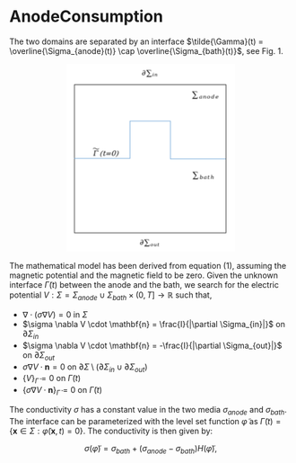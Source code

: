 # AnodeConsumption

The two domains are separated by an interface $\tilde{\Gamma}(t) = \overline{\Sigma_{anode}(t)} \cap \overline{\Sigma_{bath}(t)}$, see Fig. 1.

<p align="center">
  <img src="Figures/geometry_anode.png" alt="Geometry of the simplified problem." width="300"/>
</p>

The mathematical model has been derived from equation (1), assuming the magnetic potential and the magnetic field to be zero. Given the unknown interface $\tilde{\Gamma}(t)$ between the anode and the bath, we search for the electric potential $V: \Sigma=\Sigma_{anode} \cup \Sigma_{bath} \times (0, T] \to \mathbb{R}$ such that,
- $\nabla \cdot (\sigma \nabla V) = 0$ in $\Sigma$
- $\sigma \nabla V \cdot \mathbf{n} = \frac{I}{|\partial \Sigma_{in}|}$ on $\partial \Sigma_{in}$
- $\sigma \nabla V \cdot \mathbf{n} = -\frac{I}{|\partial \Sigma_{out}|}$ on $\partial \Sigma_{out}$
- $\sigma \nabla V \cdot \mathbf{n} = 0$ on $\partial \Sigma \setminus (\partial \Sigma_{in} \cup \partial \Sigma_{out})$
- $\{V\}_{\tilde{\Gamma}} = 0$ on $\tilde{\Gamma}(t)$
- $\{\sigma \nabla V \cdot \mathbf{n}\}_{\tilde{\Gamma}} = 0$ on $\tilde{\Gamma}(t)$

The conductivity $\sigma$ has a constant value in the two media $\sigma_{anode}$ and $\sigma_{bath}$. The interface can be parameterized with the level set function $\tilde{\varphi}$ as $\tilde{\Gamma}(t) = \{\mathbf{x} \in \Sigma : \tilde{\varphi}(\mathbf{x}, t) = 0\}$. The conductivity is then given by:

```math
\sigma(\tilde{\varphi}) = \sigma_{bath} + (\sigma_{anode} - \sigma_{bath}) H(\tilde{\varphi}),


